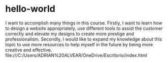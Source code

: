 # hello-world
I want to accomplish many things in this course. Firstly, I want to learn how to design a website appropriately, use different tools to assist the customer correctly and elevate my designs to create more prestige and professionalism. Secondly, I would like to expand my knowledge about this topic to use more resources to help myself in the future by being more creative and effective.
file:///C:/Users/ADRIAN%20ALVEAR/OneDrive/Escritorio/index.html
